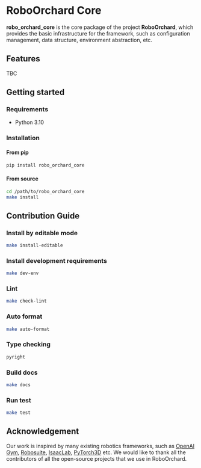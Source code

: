 # RoboOrchard Core

**robo_orchard_core** is the core package of the project **RoboOrchard**, which provides the basic infrastructure for the framework, such as configuration management, data structure, environment abstraction, etc.

## Features

TBC

## Getting started

### Requirements

* Python 3.10

### Installation

#### From pip

```bash
pip install robo_orchard_core
```

#### From source

```bash
cd /path/to/robo_orchard_core
make install
```


## Contribution Guide

### Install by editable mode

```bash
make install-editable
```

### Install development requirements

```bash
make dev-env
```

### Lint

```bash
make check-lint
```

### Auto format

```bash
make auto-format
```

### Type checking

```bash
pyright
```

### Build docs

```bash
make docs
```

### Run test

```bash
make test
```

## Acknowledgement

Our work is inspired by many existing robotics frameworks, such as [OpenAI Gym](https://gym.openai.com/), [Robosuite](https://robosuite.ai/docs/index.html), [IsaacLab](https://isaac-sim.github.io/IsaacLab/main/index.html), [PyTorch3D](https://github.com/facebookresearch/pytorch3d) etc. We would like to thank all the contributors of all the open-source projects that we use in RoboOrchard.
